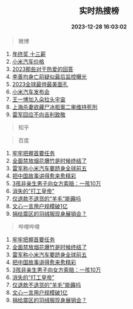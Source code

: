 <div align="center"><h2>实时热搜榜</h2><h4>2023-12-28 16:03:02</h4></div>

> 微博  

1. [年终奖 十三薪](https://s.weibo.com/weibo?q=%E5%B9%B4%E7%BB%88%E5%A5%96%20%E5%8D%81%E4%B8%89%E8%96%AA&t=31&band_rank=1&Refer=top)<br />
2. [小米汽车价格](https://s.weibo.com/weibo?q=%E5%B0%8F%E7%B1%B3%E6%B1%BD%E8%BD%A6%E4%BB%B7%E6%A0%BC&t=31&band_rank=2&Refer=top)<br />
3. [2023那些对于热爱的回答](https://s.weibo.com/weibo?q=%232023%E9%82%A3%E4%BA%9B%E5%AF%B9%E4%BA%8E%E7%83%AD%E7%88%B1%E7%9A%84%E5%9B%9E%E7%AD%94%23&t=31&band_rank=3&Refer=top)<br />
4. [李善均身亡前疑似最后监控曝光](https://s.weibo.com/weibo?q=%23%E6%9D%8E%E5%96%84%E5%9D%87%E8%BA%AB%E4%BA%A1%E5%89%8D%E7%96%91%E4%BC%BC%E6%9C%80%E5%90%8E%E7%9B%91%E6%8E%A7%E6%9B%9D%E5%85%89%23&t=31&band_rank=4&Refer=top)<br />
5. [2023全球最帅最美面孔](https://s.weibo.com/weibo?q=%232023%E5%85%A8%E7%90%83%E6%9C%80%E5%B8%85%E6%9C%80%E7%BE%8E%E9%9D%A2%E5%AD%94%23&t=31&band_rank=5&Refer=top)<br />
6. [小米汽车发布会](https://s.weibo.com/weibo?q=%E5%B0%8F%E7%B1%B3%E6%B1%BD%E8%BD%A6%E5%8F%91%E5%B8%83%E4%BC%9A&t=31&band_rank=6&Refer=top)<br />
7. [王一博加入朵拉头宇宙](https://s.weibo.com/weibo?q=%23%E7%8E%8B%E4%B8%80%E5%8D%9A%E5%8A%A0%E5%85%A5%E6%9C%B5%E6%8B%89%E5%A4%B4%E5%AE%87%E5%AE%99%23&t=31&band_rank=7&Refer=top)<br />
8. [上海杀妻欲藏尸冰柜案二审维持死刑](https://s.weibo.com/weibo?q=%23%E4%B8%8A%E6%B5%B7%E6%9D%80%E5%A6%BB%E6%AC%B2%E8%97%8F%E5%B0%B8%E5%86%B0%E6%9F%9C%E6%A1%88%E4%BA%8C%E5%AE%A1%E7%BB%B4%E6%8C%81%E6%AD%BB%E5%88%91%23&t=31&band_rank=8&Refer=top)<br />
9. [雷军回应不向吉利致敬](https://s.weibo.com/weibo?q=%23%E9%9B%B7%E5%86%9B%E5%9B%9E%E5%BA%94%E4%B8%8D%E5%90%91%E5%90%89%E5%88%A9%E8%87%B4%E6%95%AC%23&t=31&band_rank=9&Refer=top)<br />

> 知乎  


> 百度  

1. [牢牢把握首要任务](https://www.baidu.com/s?wd=%E7%89%A2%E7%89%A2%E6%8A%8A%E6%8F%A1%E9%A6%96%E8%A6%81%E4%BB%BB%E5%8A%A1&sa=fyb_news&rsv_dl=fyb_news)<br />
2. [全面禁放烟花爆竹是时候终结了](https://www.baidu.com/s?wd=%E5%85%A8%E9%9D%A2%E7%A6%81%E6%94%BE%E7%83%9F%E8%8A%B1%E7%88%86%E7%AB%B9%E6%98%AF%E6%97%B6%E5%80%99%E7%BB%88%E7%BB%93%E4%BA%86&sa=fyb_news&rsv_dl=fyb_news)<br />
3. [雷军称小米汽车要跻身全球前五](https://www.baidu.com/s?wd=%E9%9B%B7%E5%86%9B%E7%A7%B0%E5%B0%8F%E7%B1%B3%E6%B1%BD%E8%BD%A6%E8%A6%81%E8%B7%BB%E8%BA%AB%E5%85%A8%E7%90%83%E5%89%8D%E4%BA%94&sa=fyb_news&rsv_dl=fyb_news)<br />
4. [把中国故事讲得愈来愈精彩](https://www.baidu.com/s?wd=%E6%8A%8A%E4%B8%AD%E5%9B%BD%E6%95%85%E4%BA%8B%E8%AE%B2%E5%BE%97%E6%84%88%E6%9D%A5%E6%84%88%E7%B2%BE%E5%BD%A9&sa=fyb_news&rsv_dl=fyb_news)<br />
5. [3孩非亲生男子向女方索赔：一孩10万](https://www.baidu.com/s?wd=3%E5%AD%A9%E9%9D%9E%E4%BA%B2%E7%94%9F%E7%94%B7%E5%AD%90%E5%90%91%E5%A5%B3%E6%96%B9%E7%B4%A2%E8%B5%94%EF%BC%9A%E4%B8%80%E5%AD%A910%E4%B8%87&sa=fyb_news&rsv_dl=fyb_news)<br />
6. [消失的“打工皇帝”](https://www.baidu.com/s?wd=%E6%B6%88%E5%A4%B1%E7%9A%84%E2%80%9C%E6%89%93%E5%B7%A5%E7%9A%87%E5%B8%9D%E2%80%9D&sa=fyb_news&rsv_dl=fyb_news)<br />
7. [仅退款不退货的“羊毛”能薅吗](https://www.baidu.com/s?wd=%E4%BB%85%E9%80%80%E6%AC%BE%E4%B8%8D%E9%80%80%E8%B4%A7%E7%9A%84%E2%80%9C%E7%BE%8A%E6%AF%9B%E2%80%9D%E8%83%BD%E8%96%85%E5%90%97&sa=fyb_news&rsv_dl=fyb_news)<br />
8. [文心一言用户规模破1亿](https://www.baidu.com/s?wd=%E6%96%87%E5%BF%83%E4%B8%80%E8%A8%80%E7%94%A8%E6%88%B7%E8%A7%84%E6%A8%A1%E7%A0%B41%E4%BA%BF&sa=fyb_news&rsv_dl=fyb_news)<br />
9. [捐给震区的羽绒服现身展销会？](https://www.baidu.com/s?wd=%E6%8D%90%E7%BB%99%E9%9C%87%E5%8C%BA%E7%9A%84%E7%BE%BD%E7%BB%92%E6%9C%8D%E7%8E%B0%E8%BA%AB%E5%B1%95%E9%94%80%E4%BC%9A%EF%BC%9F&sa=fyb_news&rsv_dl=fyb_news)<br />

> 哔哩哔哩  

1. [牢牢把握首要任务](https://www.baidu.com/s?wd=%E7%89%A2%E7%89%A2%E6%8A%8A%E6%8F%A1%E9%A6%96%E8%A6%81%E4%BB%BB%E5%8A%A1&sa=fyb_news&rsv_dl=fyb_news)<br />
2. [全面禁放烟花爆竹是时候终结了](https://www.baidu.com/s?wd=%E5%85%A8%E9%9D%A2%E7%A6%81%E6%94%BE%E7%83%9F%E8%8A%B1%E7%88%86%E7%AB%B9%E6%98%AF%E6%97%B6%E5%80%99%E7%BB%88%E7%BB%93%E4%BA%86&sa=fyb_news&rsv_dl=fyb_news)<br />
3. [雷军称小米汽车要跻身全球前五](https://www.baidu.com/s?wd=%E9%9B%B7%E5%86%9B%E7%A7%B0%E5%B0%8F%E7%B1%B3%E6%B1%BD%E8%BD%A6%E8%A6%81%E8%B7%BB%E8%BA%AB%E5%85%A8%E7%90%83%E5%89%8D%E4%BA%94&sa=fyb_news&rsv_dl=fyb_news)<br />
4. [把中国故事讲得愈来愈精彩](https://www.baidu.com/s?wd=%E6%8A%8A%E4%B8%AD%E5%9B%BD%E6%95%85%E4%BA%8B%E8%AE%B2%E5%BE%97%E6%84%88%E6%9D%A5%E6%84%88%E7%B2%BE%E5%BD%A9&sa=fyb_news&rsv_dl=fyb_news)<br />
5. [3孩非亲生男子向女方索赔：一孩10万](https://www.baidu.com/s?wd=3%E5%AD%A9%E9%9D%9E%E4%BA%B2%E7%94%9F%E7%94%B7%E5%AD%90%E5%90%91%E5%A5%B3%E6%96%B9%E7%B4%A2%E8%B5%94%EF%BC%9A%E4%B8%80%E5%AD%A910%E4%B8%87&sa=fyb_news&rsv_dl=fyb_news)<br />
6. [消失的“打工皇帝”](https://www.baidu.com/s?wd=%E6%B6%88%E5%A4%B1%E7%9A%84%E2%80%9C%E6%89%93%E5%B7%A5%E7%9A%87%E5%B8%9D%E2%80%9D&sa=fyb_news&rsv_dl=fyb_news)<br />
7. [仅退款不退货的“羊毛”能薅吗](https://www.baidu.com/s?wd=%E4%BB%85%E9%80%80%E6%AC%BE%E4%B8%8D%E9%80%80%E8%B4%A7%E7%9A%84%E2%80%9C%E7%BE%8A%E6%AF%9B%E2%80%9D%E8%83%BD%E8%96%85%E5%90%97&sa=fyb_news&rsv_dl=fyb_news)<br />
8. [文心一言用户规模破1亿](https://www.baidu.com/s?wd=%E6%96%87%E5%BF%83%E4%B8%80%E8%A8%80%E7%94%A8%E6%88%B7%E8%A7%84%E6%A8%A1%E7%A0%B41%E4%BA%BF&sa=fyb_news&rsv_dl=fyb_news)<br />
9. [捐给震区的羽绒服现身展销会？](https://www.baidu.com/s?wd=%E6%8D%90%E7%BB%99%E9%9C%87%E5%8C%BA%E7%9A%84%E7%BE%BD%E7%BB%92%E6%9C%8D%E7%8E%B0%E8%BA%AB%E5%B1%95%E9%94%80%E4%BC%9A%EF%BC%9F&sa=fyb_news&rsv_dl=fyb_news)<br />
